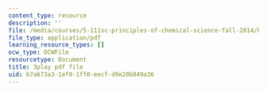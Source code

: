 ```yaml
---
content_type: resource
description: ''
file: /media/courses/5-111sc-principles-of-chemical-science-fall-2014/b7a673a31ef01ff0eecfd9e20b849a36_Qg7pQ_CYaIQ.pdf
file_type: application/pdf
learning_resource_types: []
ocw_type: OCWFile
resourcetype: Document
title: 3play pdf file
uid: b7a673a3-1ef0-1ff0-eecf-d9e20b849a36
---
```


